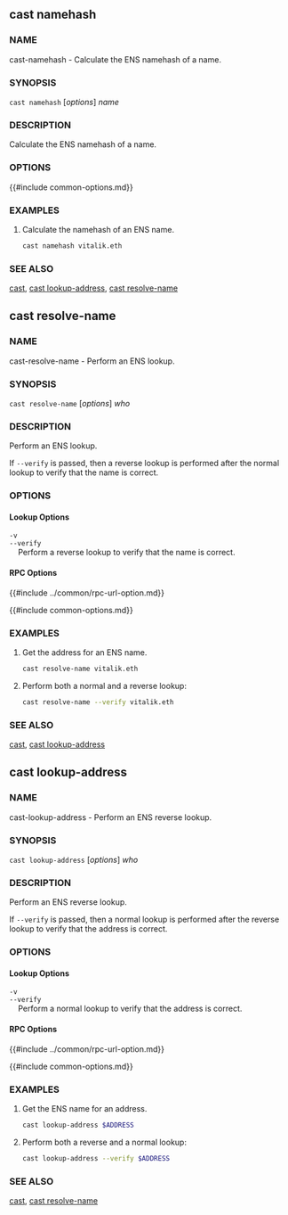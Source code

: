 ## cast namehash

### NAME

cast-namehash - Calculate the ENS namehash of a name.

### SYNOPSIS

``cast namehash`` [*options*] *name*

### DESCRIPTION

Calculate the ENS namehash of a name.

### OPTIONS

{{#include common-options.md}}

### EXAMPLES

1. Calculate the namehash of an ENS name.
    ```sh
    cast namehash vitalik.eth
    ```

### SEE ALSO

[cast](./cast.md), [cast lookup-address](./cast-lookup-address.md), [cast resolve-name](./cast-resolve-name.md)


## cast resolve-name

### NAME

cast-resolve-name - Perform an ENS lookup.

### SYNOPSIS

``cast resolve-name`` [*options*] *who*

### DESCRIPTION

Perform an ENS lookup.

If `--verify` is passed, then a reverse lookup is performed after the normal lookup to verify that the name is correct.

### OPTIONS

#### Lookup Options

`-v`  
`--verify`  
&nbsp;&nbsp;&nbsp;&nbsp;Perform a reverse lookup to verify that the name is correct.

#### RPC Options

{{#include ../common/rpc-url-option.md}}

{{#include common-options.md}}

### EXAMPLES

1. Get the address for an ENS name.
    ```sh
    cast resolve-name vitalik.eth
    ```

2. Perform both a normal and a reverse lookup:
    ```sh
    cast resolve-name --verify vitalik.eth
    ```

### SEE ALSO

[cast](./cast.md), [cast lookup-address](./cast-lookup-address.md)


## cast lookup-address

### NAME

cast-lookup-address - Perform an ENS reverse lookup.

### SYNOPSIS

``cast lookup-address`` [*options*] *who*

### DESCRIPTION

Perform an ENS reverse lookup.

If `--verify` is passed, then a normal lookup is performed after the reverse lookup to verify that the address is correct.

### OPTIONS

#### Lookup Options

`-v`  
`--verify`  
&nbsp;&nbsp;&nbsp;&nbsp;Perform a normal lookup to verify that the address is correct.

#### RPC Options

{{#include ../common/rpc-url-option.md}}

{{#include common-options.md}}

### EXAMPLES

1. Get the ENS name for an address.
    ```sh
    cast lookup-address $ADDRESS
    ```

2. Perform both a reverse and a normal lookup:
    ```sh
    cast lookup-address --verify $ADDRESS
    ```

### SEE ALSO

[cast](./cast.md), [cast resolve-name](./cast-resolve-name.md)
